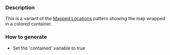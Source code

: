 ### Description
This is a variant of the [Mapped Locations](./?p=organisms-mapped-locations) pattern showing the map wrapped in a colored container.

### How to generate
* Set the 'contained' variable to true
